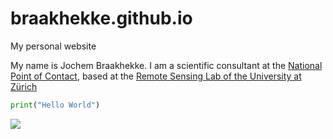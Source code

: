 # braakhekke.github.io
My personal website

My name is Jochem Braakhekke. I am a scientific consultant at the [National Point of Contact](www.npoc.ch), based at the [Remote Sensing Lab of the University at Zürich](www.uzh.ch)

```python
print("Hello World")
```

![](private/Jochem_SXS.jpeg)

